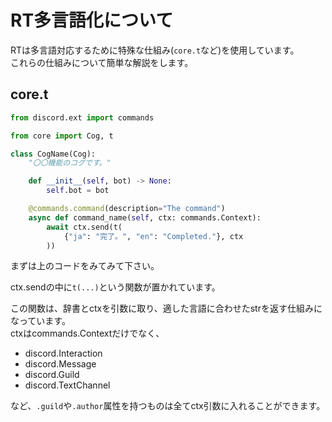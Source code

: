 # RT多言語化について
RTは多言語対応するために特殊な仕組み(`core.t`など)を使用しています。  
これらの仕組みについて簡単な解説をします。

## core.t
```python
from discord.ext import commands

from core import Cog, t

class CogName(Cog):
    "〇〇機能のコグです。"

    def __init__(self, bot) -> None:
        self.bot = bot

    @commands.command(description="The command")
    async def command_name(self, ctx: commands.Context):
        await ctx.send(t(
            {"ja": "完了。", "en": "Completed."}, ctx
        ))
```
まずは上のコードをみてみて下さい。

ctx.sendの中に`t(...)`という関数が置かれています。

この関数は、辞書とctxを引数に取り、適した言語に合わせたstrを返す仕組みになっています。  
ctxはcommands.Contextだけでなく、

* discord.Interaction
* discord.Message
* discord.Guild
* discord.TextChannel

など、`.guild`や`.author`属性を持つものは全てctx引数に入れることができます。

